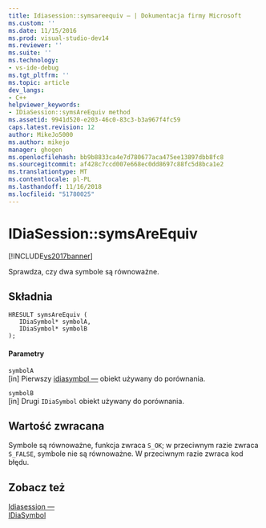 ```yaml
---
title: Idiasession::symsareequiv — | Dokumentacja firmy Microsoft
ms.custom: ''
ms.date: 11/15/2016
ms.prod: visual-studio-dev14
ms.reviewer: ''
ms.suite: ''
ms.technology:
- vs-ide-debug
ms.tgt_pltfrm: ''
ms.topic: article
dev_langs:
- C++
helpviewer_keywords:
- IDiaSession::symsAreEquiv method
ms.assetid: 9941d520-e203-46c0-83c3-b3a967f4fc59
caps.latest.revision: 12
author: MikeJo5000
ms.author: mikejo
manager: ghogen
ms.openlocfilehash: bb9b8833ca4e7d780677aca475ee13897dbb8fc8
ms.sourcegitcommit: af428c7ccd007e668ec0dd8697c88fc5d8bca1e2
ms.translationtype: MT
ms.contentlocale: pl-PL
ms.lasthandoff: 11/16/2018
ms.locfileid: "51780025"
---
```

# <a name="idiasessionsymsareequiv"></a>IDiaSession::symsAreEquiv
[!INCLUDE[vs2017banner](../../includes/vs2017banner.md)]

Sprawdza, czy dwa symbole są równoważne.  
  
## <a name="syntax"></a>Składnia  
  
```cpp#  
HRESULT symsAreEquiv (   
   IDiaSymbol* symbolA,  
   IDiaSymbol* symbolB  
);  
```  
  
#### <a name="parameters"></a>Parametry  
 `symbolA`  
 [in] Pierwszy [idiasymbol —](../../debugger/debug-interface-access/idiasymbol.md) obiekt używany do porównania.  
  
 `symbolB`  
 [in] Drugi `IDiaSymbol` obiekt używany do porównania.  
  
## <a name="return-value"></a>Wartość zwracana  
 Symbole są równoważne, funkcja zwraca `S_OK`; w przeciwnym razie zwraca `S_FALSE`, symbole nie są równoważne. W przeciwnym razie zwraca kod błędu.  
  
## <a name="see-also"></a>Zobacz też  
 [Idiasession —](../../debugger/debug-interface-access/idiasession.md)   
 [IDiaSymbol](../../debugger/debug-interface-access/idiasymbol.md)



